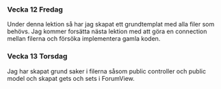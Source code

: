 ### Vecka 12 Fredag
Under denna lektion så har jag skapat ett grundtemplat med alla filer som behövs.
Jag kommer forsätta nästa lektion med att göra en connection mellan filerna och försöka implementera gamla koden.

### Vecka 13 Torsdag
Jag har skapat grund saker i filerna såsom public controller och public model och skapat gets och sets i ForumView.

